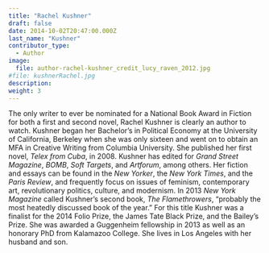 ```yaml
---
title: "Rachel Kushner"
draft: false
date: 2014-10-02T20:47:00.000Z
last_name: "Kushner"
contributor_type:
  - Author
image:
  file: author-rachel-kushner_credit_lucy_raven_2012.jpg
#file: kushnerRachel.jpg
description:
weight: 3
---
```


The only writer to ever be nominated for a National Book Award in Fiction for both a first and second novel, Rachel Kushner is clearly an author to watch. Kushner began her Bachelor’s in Political Economy at the University of California, Berkeley when she was only sixteen and went on to obtain an MFA in Creative Writing from Columbia University. She published her first novel, _Telex from Cuba_, in 2008. Kushner has edited for _Grand Street Magazine_, _BOMB_, _Soft Targets_, and _Artforum_, among others. Her fiction and essays can be found in the _New Yorker_, the _New York Times_, and the _Paris Review_, and frequently focus on issues of feminism, contemporary art, revolutionary politics, culture, and modernism. In 2013 _New York Magazine_ called Kushner’s second book, _The Flamethrowers_, “probably the most heatedly discussed book of the year.” For this title Kushner was a finalist for the 2014 Folio Prize, the James Tate Black Prize, and the Bailey’s Prize. She was awarded a Guggenheim fellowship in 2013 as well as an honorary PhD from Kalamazoo College. She lives in Los Angeles with her husband and son.
